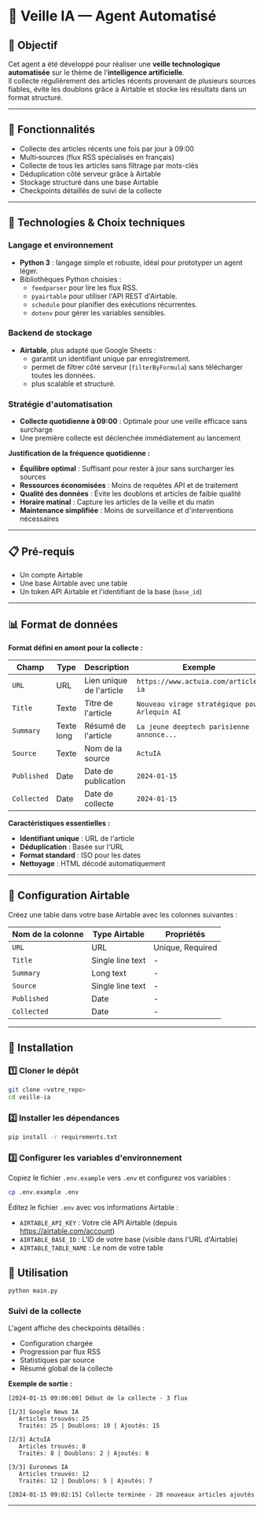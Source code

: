 # 🤖 Veille IA — Agent Automatisé

## 🎯 Objectif

Cet agent a été développé pour réaliser une **veille technologique automatisée** sur le thème de l'**intelligence artificielle**.  
Il collecte régulièrement des articles récents provenant de plusieurs sources fiables, évite les doublons grâce à Airtable et stocke les résultats dans un format structuré.

---

## 🚀 Fonctionnalités

- Collecte des articles récents une fois par jour à 09:00
- Multi‑sources (flux RSS spécialisés en français)
- Collecte de tous les articles sans filtrage par mots-clés
- Déduplication côté serveur grâce à Airtable
- Stockage structuré dans une base Airtable
- Checkpoints détaillés de suivi de la collecte

---

## 🧰 Technologies & Choix techniques

### Langage et environnement
- **Python 3** : langage simple et robuste, idéal pour prototyper un agent léger.
- Bibliothèques Python choisies :
  - `feedparser` pour lire les flux RSS.
  - `pyairtable` pour utiliser l'API REST d'Airtable.
  - `schedule` pour planifier des exécutions récurrentes.
  - `dotenv` pour gérer les variables sensibles.

### Backend de stockage
- **Airtable**, plus adapté que Google Sheets :
  - garantit un identifiant unique par enregistrement.
  - permet de filtrer côté serveur (`filterByFormula`) sans télécharger toutes les données.
  - plus scalable et structuré.

### Stratégie d'automatisation
- **Collecte quotidienne à 09:00** : Optimale pour une veille efficace sans surcharge
- Une première collecte est déclenchée immédiatement au lancement

**Justification de la fréquence quotidienne :**
- **Équilibre optimal** : Suffisant pour rester à jour sans surcharger les sources
- **Ressources économisées** : Moins de requêtes API et de traitement
- **Qualité des données** : Évite les doublons et articles de faible qualité
- **Horaire matinal** : Capture les articles de la veille et du matin
- **Maintenance simplifiée** : Moins de surveillance et d'interventions nécessaires

---

## 📋 Pré‑requis

- Un compte Airtable
- Une base Airtable avec une table
- Un token API Airtable et l'identifiant de la base (`base_id`)

---

## 📊 Format de données

**Format défini en amont pour la collecte :**

| Champ | Type | Description | Exemple |
|-------|------|-------------|---------|
| `URL` | URL | Lien unique de l'article | `https://www.actuia.com/article-ia` |
| `Title` | Texte | Titre de l'article | `Nouveau virage stratégique pour Arlequin AI` |
| `Summary` | Texte long | Résumé de l'article | `La jeune deeptech parisienne annonce...` |
| `Source` | Texte | Nom de la source | `ActuIA` |
| `Published` | Date | Date de publication | `2024-01-15` |
| `Collected` | Date | Date de collecte | `2024-01-15` |

**Caractéristiques essentielles :**
- **Identifiant unique** : URL de l'article
- **Déduplication** : Basée sur l'URL
- **Format standard** : ISO pour les dates
- **Nettoyage** : HTML décodé automatiquement

---

## 🔷 Configuration Airtable

Créez une table dans votre base Airtable avec les colonnes suivantes :

| Nom de la colonne | Type Airtable | Propriétés |
|-------------------|---------------|------------|
| `URL` | URL | Unique, Required |
| `Title` | Single line text | - |
| `Summary` | Long text | - |
| `Source` | Single line text | - |
| `Published` | Date | - |
| `Collected` | Date | - |

---

## 🔧 Installation

### 1️⃣ Cloner le dépôt
```bash
git clone <votre_repo>
cd veille-ia
```

### 2️⃣ Installer les dépendances
```bash
pip install -r requirements.txt
```

### 3️⃣ Configurer les variables d'environnement
Copiez le fichier `.env.example` vers `.env` et configurez vos variables :

```bash
cp .env.example .env
```

Éditez le fichier `.env` avec vos informations Airtable :
- `AIRTABLE_API_KEY` : Votre clé API Airtable (depuis https://airtable.com/account)
- `AIRTABLE_BASE_ID` : L'ID de votre base (visible dans l'URL d'Airtable)
- `AIRTABLE_TABLE_NAME` : Le nom de votre table

## 🚀 Utilisation

```bash
python main.py
```

### Suivi de la collecte
L'agent affiche des checkpoints détaillés :
- Configuration chargée
- Progression par flux RSS
- Statistiques par source
- Résumé global de la collecte

**Exemple de sortie :**
```
[2024-01-15 09:00:00] Début de la collecte - 3 flux

[1/3] Google News IA
   Articles trouvés: 25
   Traités: 25 | Doublons: 10 | Ajoutés: 15

[2/3] ActuIA
   Articles trouvés: 8
   Traités: 8 | Doublons: 2 | Ajoutés: 6

[3/3] Euronews IA
   Articles trouvés: 12
   Traités: 12 | Doublons: 5 | Ajoutés: 7

[2024-01-15 09:02:15] Collecte terminée - 28 nouveaux articles ajoutés
```

---